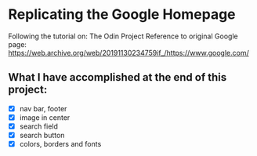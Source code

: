 # Replicating the Google Homepage
Following the tutorial on: The Odin Project
Reference to original Google page: https://web.archive.org/web/20191130234759if_/https://www.google.com/

## What I have accomplished at the end of this project:
- [x] nav bar, footer
- [x] image in center 
- [x] search field
- [x] search button
- [x] colors, borders and fonts
